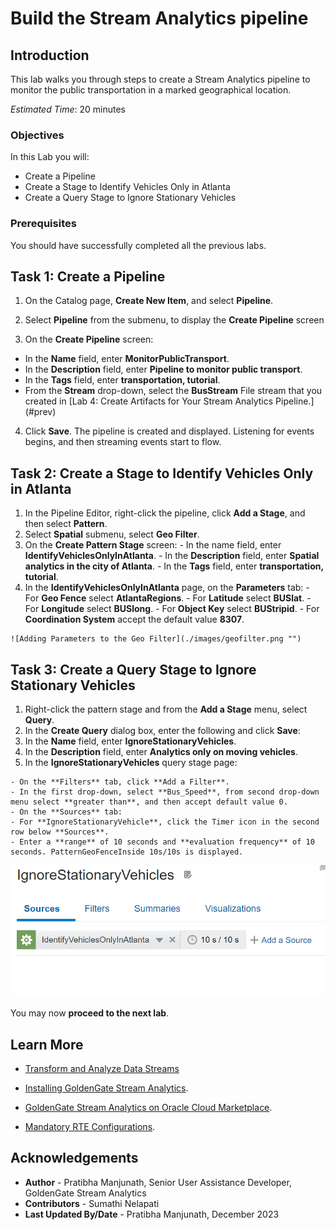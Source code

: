 
# Build the Stream Analytics pipeline

## Introduction

This lab walks you through steps to create a Stream Analytics pipeline to monitor the public transportation in a marked geographical location.

*Estimated Time*: 20 minutes

### Objectives
In this Lab you will:
- Create a Pipeline
- Create a Stage to Identify Vehicles Only in Atlanta
- Create a Query Stage to Ignore Stationary Vehicles

### Prerequisites
You should have successfully completed all the previous labs.

## **Task 1:** Create a Pipeline

1. On the Catalog page, **Create New Item**, and select **Pipeline**.

2. Select **Pipeline** from the submenu, to display the **Create Pipeline** screen

3. On the **Create Pipeline** screen:

  - In the **Name** field, enter **MonitorPublicTransport**.
  - In the **Description** field, enter **Pipeline to monitor public transport**.
  - In the **Tags** field, enter **transportation, tutorial**.
  - From the **Stream** drop-down, select the **BusStream** File stream that you created in [Lab 4: Create Artifacts for Your Stream Analytics Pipeline.] (#prev)

4. Click **Save**.
The pipeline is created and displayed. Listening for events begins, and then streaming events start to flow.

## **Task 2:** Create a Stage to Identify Vehicles Only in Atlanta

  1. In the Pipeline Editor, right-click the pipeline, click **Add a Stage**, and then select **Pattern**.
  2. Select **Spatial** submenu, select **Geo Filter**.
  3. On the **Create Pattern Stage** screen:
    - In the name field, enter **IdentifyVehiclesOnlyInAtlanta**.
    - In the **Description** field, enter **Spatial analytics in the city of Atlanta**.
    - In the **Tags** field, enter **transportation, tutorial**.
  4. In the **IdentifyVehiclesOnlyInAtlanta** page, on the **Parameters** tab:
    - For **Geo Fence** select **AtlantaRegions**.
    - For **Latitude** select **BUSlat**.
    - For **Longitude** select **BUSlong**.
    - For **Object Key** select **BUStripid**.
    - For **Coordination System** accept the default value **8307**.

    ![Adding Parameters to the Geo Filter](./images/geofilter.png "")


## **Task 3:** Create a Query Stage to Ignore Stationary Vehicles
  1. Right-click the pattern stage and from the **Add a Stage** menu, select **Query**.
  2. In the **Create Query** dialog box, enter the following and click **Save**:
  3. In the **Name** field, enter **IgnoreStationaryVehicles**.
  4. In the **Description** field, enter **Analytics only on moving vehicles**.
  5. In the **IgnoreStationaryVehicles** query stage page:
  
    - On the **Filters** tab, click **Add a Filter**.
    - In the first drop-down, select **Bus_Speed**, from second drop-down menu select **greater than**, and then accept default value 0.
    - On the **Sources** tab:
    - For **IgnoreStationaryVehicle**, click the Timer icon in the second row below **Sources**.
    - Enter a **range** of 10 seconds and **evaluation frequency** of 10 seconds. PatternGeoFenceInside 10s/10s is displayed.
  
![Adding a Range and Frequency to the Pattern](./images/ran-freq.png "")

You may now **proceed to the next lab**.

## Learn More

* [Transform and Analyze Data Streams](https://docs.oracle.com/en/middleware/fusion-middleware/osa/19.1/using/creating-pipeline-transform-and-analyze-data-streams.html#GUID-9DB9B57A-1095-4557-ACB9-816A696EB121)

* [Installing GoldenGate Stream Analytics](https://docs.oracle.com/en/middleware/fusion-middleware/osa/19.1/install/how-install-goldengate-stream-analytics.html#GUID-13BC895D-6AD1-4398-98E2-B5BE5B14D26B).

* [GoldenGate Stream Analytics on Oracle Cloud Marketplace](https://docs.oracle.com/en/middleware/fusion-middleware/osa/19.1/osamp/getting-started-goldengate-stream-analytics-oci.html#GUID-B488861E-1C43-4177-A1F8-40F8E44754AD).

* [Mandatory RTE Configurations](https://docs.oracle.com/en/middleware/fusion-middleware/osa/19.1/using/configuring-runtime-environment.html#GUID-EB33DDFD-7444-434D-8944-059564A453FD).

## Acknowledgements
* **Author** - Pratibha Manjunath, Senior User Assistance Developer, GoldenGate Stream Analytics
* **Contributors** - Sumathi Nelapati
* **Last Updated By/Date** - Pratibha Manjunath, December 2023
